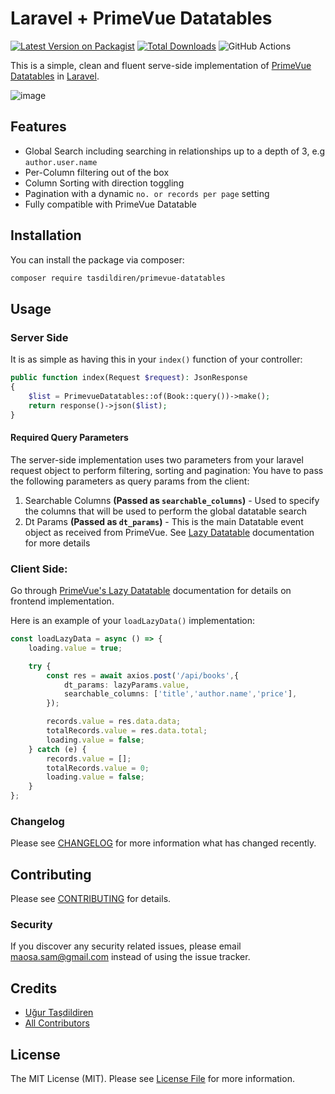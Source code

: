 # Laravel + PrimeVue Datatables

[![Latest Version on Packagist](https://img.shields.io/packagist/v/tasdildiren/primevue-datatables.svg?style=flat-square)](https://packagist.org/packages/tasdildiren/primevue-datatables)
[![Total Downloads](https://img.shields.io/packagist/dt/tasdildiren/primevue-datatables.svg?style=flat-square)](https://packagist.org/packages/tasdildiren/primevue-datatables)
![GitHub Actions](https://github.com/tasdildiren/primevue-datatables/actions/workflows/main.yml/badge.svg)

This is a simple, clean and fluent serve-side implementation of [PrimeVue Datatables](https://primefaces.org/primevue/showcase/#/datatable) in [Laravel](https://laravel.com/).

![image](https://user-images.githubusercontent.com/5610289/159969279-155b736d-a1fa-49c8-a34a-cccc775103a4.png)

## Features
- Global Search including searching in relationships up to a depth of 3, e.g `author.user.name`
- Per-Column filtering out of the box
- Column Sorting with direction toggling
- Pagination with a dynamic `no. or records per page` setting
- Fully compatible with PrimeVue Datatable

## Installation

You can install the package via composer:

```bash
composer require tasdildiren/primevue-datatables
```

## Usage

### Server Side
It is as simple as having this in your `index()` function of your controller:
```php
public function index(Request $request): JsonResponse
{
    $list = PrimevueDatatables::of(Book::query())->make();
    return response()->json($list);
}
```
#### Required Query Parameters
The server-side implementation uses two parameters from your laravel request object to perform filtering, sorting and pagination:
You have to pass the following parameters as query params from the client:
1. Searchable Columns **(Passed as `searchable_columns`)** - Used to specify the columns that will be used to perform the global datatable search
2. Dt Params **(Passed as `dt_params`)** - This is the main Datatable event object as received from PrimeVue. See [Lazy Datatable](https://primefaces.org/primevue/showcase/#/datatable/lazy) documentation for more details
### Client Side:
Go through [PrimeVue's Lazy Datatable](https://primefaces.org/primevue/showcase/#/datatable/lazy) documentation for details on frontend implementation.

Here is an example of your `loadLazyData()` implementation:

```ts
const loadLazyData = async () => {
    loading.value = true;

    try {
        const res = await axios.post('/api/books',{
            dt_params: lazyParams.value,
            searchable_columns: ['title','author.name','price'],
        });

        records.value = res.data.data;
        totalRecords.value = res.data.total;
        loading.value = false;
    } catch (e) {
        records.value = [];
        totalRecords.value = 0;
        loading.value = false;
    }
};
```
### Changelog

Please see [CHANGELOG](CHANGELOG.md) for more information what has changed recently.

## Contributing

Please see [CONTRIBUTING](CONTRIBUTING.md) for details.

### Security

If you discover any security related issues, please email maosa.sam@gmail.com instead of using the issue tracker.

## Credits

-   [Uğur Taşdildiren](https://github.com/tasdildirens)
-   [All Contributors](../../contributors)

## License

The MIT License (MIT). Please see [License File](LICENSE.md) for more information.
